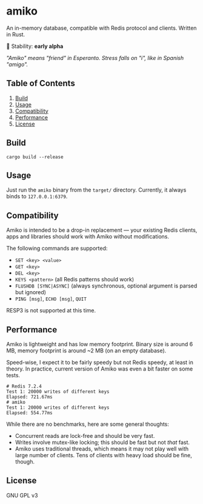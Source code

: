 # amiko

An in-memory database, compatible with Redis protocol and clients. Written in Rust.

🔧 Stability: **early alpha**

_"Amiko" means "friend" in Esperanto. Stress falls on "i", like in Spanish "amigo"._

## Table of Contents

1. [Build](#build)
2. [Usage](#usage)
3. [Compatibility](#compatibility)
4. [Performance](#performance)
5. [License](#license)

## Build

```
cargo build --release
```

## Usage

Just run the `amiko` binary from the `target/` directory. Currently, it always binds to `127.0.0.1:6379`.

## Compatibility

Amiko is intended to be a drop-in replacement — your existing Redis clients, apps and libraries should work with Amiko without modifications.

The following commands are supported:

* `SET <key> <value>`
* `GET <key>`
* `DEL <key>`
* `KEYS <pattern>` (all Redis patterns should work)
* `FLUSHDB [SYNC|ASYNC]` (always synchronous, optional argument is parsed but ignored)
* `PING [msg]`, `ECHO [msg]`, `QUIT`

RESP3 is not supported at this time.

## Performance

Amiko is lightweight and has low memory footprint. Binary size is around 6 MB,
memory footprint is around ~2 MB (on an empty database).

Speed-wise, I expect it to be fairly speedy but not Redis speedy, at least in theory. In practice,
current version of Amiko was even a bit faster on some tests.

```
# Redis 7.2.4
Test 1: 20000 writes of different keys
Elapsed: 721.67ms
# amiko
Test 1: 20000 writes of different keys
Elapsed: 554.77ms
```

While there are no benchmarks, here are some general thoughts:

- Concurrent reads are lock-free and should be very fast.
- Writes involve mutex-like locking; this should be fast but not *that* fast.
- Amiko uses traditional threads, which means it may not play well with large number of clients. Tens of clients with heavy load should be fine, though.

## License

GNU GPL v3

